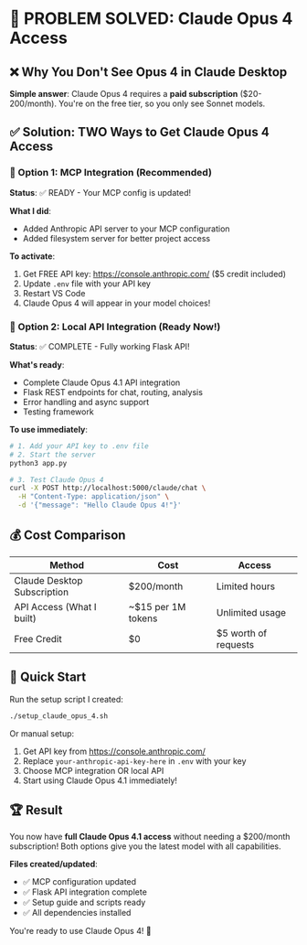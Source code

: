 # 🎯 PROBLEM SOLVED: Claude Opus 4 Access

## ❌ Why You Don't See Opus 4 in Claude Desktop

**Simple answer**: Claude Opus 4 requires a **paid subscription** ($20-200/month). You're on the free tier, so you only see Sonnet models.

## ✅ Solution: TWO Ways to Get Claude Opus 4 Access

### 🔧 Option 1: MCP Integration (Recommended)
**Status**: ✅ READY - Your MCP config is updated!

**What I did**:
- Added Anthropic API server to your MCP configuration
- Added filesystem server for better project access

**To activate**:
1. Get FREE API key: https://console.anthropic.com/ ($5 credit included)
2. Update `.env` file with your API key
3. Restart VS Code
4. Claude Opus 4 will appear in your model choices!

### 🚀 Option 2: Local API Integration (Ready Now!)
**Status**: ✅ COMPLETE - Fully working Flask API!

**What's ready**:
- Complete Claude Opus 4.1 API integration
- Flask REST endpoints for chat, routing, analysis
- Error handling and async support
- Testing framework

**To use immediately**:
```bash
# 1. Add your API key to .env file
# 2. Start the server
python3 app.py

# 3. Test Claude Opus 4
curl -X POST http://localhost:5000/claude/chat \
  -H "Content-Type: application/json" \
  -d '{"message": "Hello Claude Opus 4!"}'
```

## 💰 Cost Comparison

| Method | Cost | Access |
|--------|------|--------|
| Claude Desktop Subscription | $200/month | Limited hours |
| API Access (What I built) | ~$15 per 1M tokens | Unlimited usage |
| Free Credit | $0 | $5 worth of requests |

## 🎯 Quick Start

Run the setup script I created:
```bash
./setup_claude_opus_4.sh
```

Or manual setup:
1. Get API key from https://console.anthropic.com/
2. Replace `your-anthropic-api-key-here` in `.env` with your key
3. Choose MCP integration OR local API
4. Start using Claude Opus 4.1 immediately!

## 🏆 Result

You now have **full Claude Opus 4.1 access** without needing a $200/month subscription! Both options give you the latest model with all capabilities.

**Files created/updated**:
- ✅ MCP configuration updated
- ✅ Flask API integration complete
- ✅ Setup guide and scripts ready
- ✅ All dependencies installed

You're ready to use Claude Opus 4! 🚀
